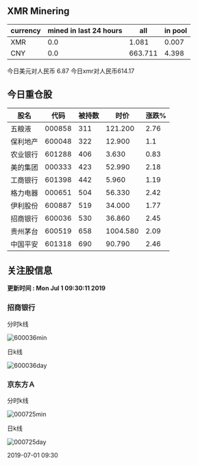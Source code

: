 ## XMR Minering

|currency|mined in last 24 hours|all|in pool|
|---|---|---|---|
|XMR|0.0|1.081|0.007|
|CNY|0.0|663.711|4.398|

今日美元对人民币 6.87	今日xmr对人民币614.17


## 今日重仓股 

|股名|代码|被持数|时价|涨跌%|
|---|---|---|---|---|
|五粮液|000858|311|121.200|2.76|
|保利地产|600048|322|12.900|1.1|
|农业银行|601288|406|3.630|0.83|
|美的集团|000333|423|52.990|2.18|
|工商银行|601398|442|5.960|1.19|
|格力电器|000651|504|56.330|2.42|
|伊利股份|600887|519|34.000|1.77|
|招商银行|600036|530|36.860|2.45|
|贵州茅台|600519|658|1004.580|2.09|
|中国平安|601318|690|90.790|2.46|

## 关注股信息
**更新时间 : Mon Jul  1 09:30:11 2019**
### 招商银行 
分时k线

![600036min](http://image.sinajs.cn/newchart/min/n/sh600036.gif)

日k线

![600036day](http://image.sinajs.cn/newchart/daily/n/sh600036.gif)

### 京东方Ａ 
分时k线

![000725min](http://image.sinajs.cn/newchart/min/n/sz000725.gif)

日k线

![000725day](http://image.sinajs.cn/newchart/daily/n/sz000725.gif)

2019-07-01 09:30